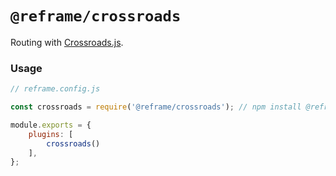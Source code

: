 # `@reframe/crossroads`

Routing with [Crossroads.js](https://github.com/millermedeiros/crossroads.js).

### Usage

~~~js
// reframe.config.js

const crossroads = require('@reframe/crossroads'); // npm install @reframe/crossroads

module.exports = {
    plugins: [
        crossroads()
    ],
};
~~~
